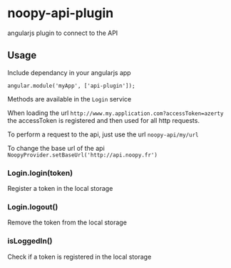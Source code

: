 # noopy-api-plugin
angularjs plugin to connect to the API

## Usage
Include dependancy in your angularjs app

````
angular.module('myApp', ['api-plugin']);
````

Methods are available in the ``Login`` service

When loading the url ``http://www.my.application.com?accessToken=azerty`` the accessToken is registered and then used for all http requests.

To perform a request to the api, just use the url ``noopy-api/my/url``

To change the base url of the api ``NoopyProvider.setBaseUrl('http://api.noopy.fr')``

### Login.login(token)
Register a token in the local storage

### Login.logout()
Remove the token from the local storage

### isLoggedIn()
Check if a token is registered in the local storage
